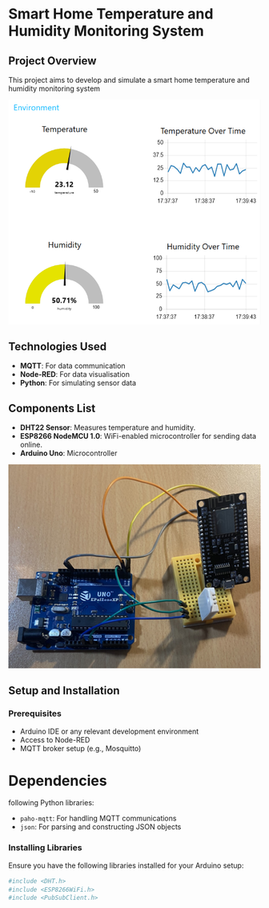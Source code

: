 # Smart Home Temperature and Humidity Monitoring System

## Project Overview
This project aims to develop and simulate a smart home temperature and humidity monitoring system

![Dashboard Screenshot](./images/Dashboard.png)

## Technologies Used
- **MQTT**: For data communication
- **Node-RED**: For data visualisation
- **Python**: For simulating sensor data

## Components List
- **DHT22 Sensor**: Measures temperature and humidity.
- **ESP8266 NodeMCU 1.0**: WiFi-enabled microcontroller for sending data online.
- **Arduino Uno**: Microcontroller

![Components Screenshot](./images/Hardware.png)

## Setup and Installation
### Prerequisites
- Arduino IDE or any relevant development environment
- Access to Node-RED
- MQTT broker setup (e.g., Mosquitto)

# Dependencies
following Python libraries:
- `paho-mqtt`: For handling MQTT communications
- `json`: For parsing and constructing JSON objects

### Installing Libraries
Ensure you have the following libraries installed for your Arduino setup:
```bash
#include <DHT.h>
#include <ESP8266WiFi.h>
#include <PubSubClient.h>
